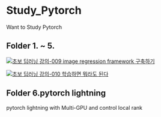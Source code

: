 # Study_Pytorch


Want to Study Pytorch

## Folder 1. ~ 5.
[![초보 딥러닝 강의-009 image regression framework 구축하기](https://i.ytimg.com/vi/qn3gc-gQDFQ/sddefault.jpg)](https://www.youtube.com/watch?v=qn3gc-gQDFQ)

[![초보 딥러닝 강의-010 학습하면 뭐라도 된다](https://i.ytimg.com/vi/XNE5Up5pCgE/sddefault.jpg)](https://www.youtube.com/watch?v=XNE5Up5pCgE)

## Folder 6.pytorch lightning
pytorch lightning with Multi-GPU and control local rank